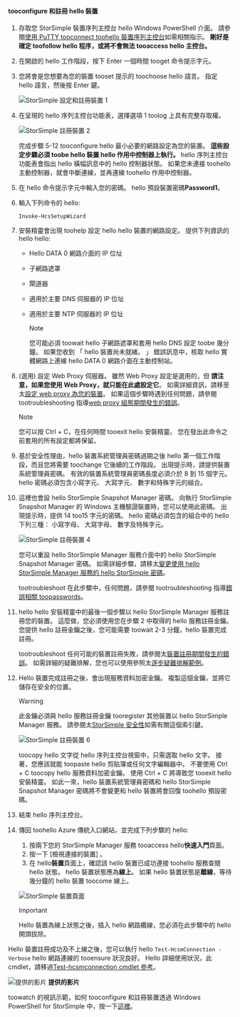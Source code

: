 <!--author=alkohli last changed: 12/01/15-->


#### <a name="tooconfigure-and-register-hello-device"></a>tooconfigure 和註冊 hello 裝置
1. 存取您 StorSimple 裝置序列主控台 hello Windows PowerShell 介面。 請參閱[使用 PuTTY tooconnect toohello 裝置序列主控台](#use-putty-to-connect-to-the-device-serial-console)如需相關指示。 **剛好是確定 toofollow hello 程序，或將不會無法 tooaccess hello 主控台。**
2. 在開啟的 hello 工作階段，按下 Enter 一個時間 tooget 命令提示字元。 
3. 您將會是您想要為您的裝置 tooset 提示的 toochoose hello 語言。 指定 hello 語言，然後按 Enter 鍵。 
   
    ![StorSimple 設定和註冊裝置 1](./media/storsimple-configure-and-register-device/HCS_RegisterYourDevice1-include.png)
4. 在呈現的 hello 序列主控台功能表，選擇選項 1 toolog 上具有完整存取權。 
   
    ![StorSimple 註冊裝置 2](./media/storsimple-configure-and-register-device/HCS_RegisterYourDevice2-include.png)
   
     完成步驟 5-12 tooconfigure hello 最小必要的網路設定為您的裝置。 **這些設定步驟必須 toobe hello 裝置 hello 作用中控制器上執行。** hello 序列主控台功能表會指出 hello 橫幅訊息中的 hello 控制器狀態。 如果您未連接 toohello 主動控制器，就會中斷連線，並再連線 toohello 作用中控制器。
5. 在 hello 命令提示字元中輸入您的密碼。 hello 預設裝置密碼**Password1**。
6. 輸入下列命令的 hello:
   
     `Invoke-HcsSetupWizard` 
7. 安裝精靈會出現 toohelp 設定 hello hello 裝置的網路設定。 提供下列資訊的 hello hello: 
   
   * Hello DATA 0 網路介面的 IP 位址
   * 子網路遮罩
   * 閘道器
   * 適用於主要 DNS 伺服器的 IP 位址
   * 適用於主要 NTP 伺服器的 IP 位址
     
     > [!NOTE]
     > 您可能必須 toowait hello 子網路遮罩和套用 hello DNS 設定 toobe 幾分鐘。 如果您收到 「 hello 裝置尚未就緒。 」 錯誤訊息中，核取 hello 實體網路上連線 hello DATA 0 網路介面在主動控制站。
     > 
     > 
8. (選用) 設定 Web Proxy 伺服器。 雖然 Web Proxy 設定是選用的，但 **請注意，如果您使用 Web Proxy，就只能在此處設定它**。 如需詳細資訊，請移至太[設定 web proxy 為您的裝置](../articles/storsimple/storsimple-configure-web-proxy.md)。 如果這個步驟時遇到任何問題，請參閱 tootroubleshooting 指導[web proxy 組態期間發生的錯誤](../articles/storsimple/storsimple-troubleshoot-deployment.md#errors-during-the-optional-web-proxy-settings)。

     > [!NOTE]
     > 您可以按 Ctrl + C，在任何時間 tooexit hello 安裝精靈。 您在發出此命令之前套用的所有設定都將保留。

1. 基於安全性理由，hello 裝置系統管理員密碼過期之後 hello 第一個工作階段，而且您將需要 toochange 它後續的工作階段。 出現提示時，請提供裝置系統管理員密碼。 有效的裝置系統管理員密碼長度必須介於 8 到 15 個字元。 hello 密碼必須包含小寫字元、 大寫字元、 數字和特殊字元的組合。
2. 這裡也會設 hello StorSimple Snapshot Manager 密碼。 向執行 StorSimple Snapshot Manager 的 Windows 主機驗證裝置時，您可以使用此密碼。 出現提示時，提供 14 too15 字元的密碼。 hello 密碼必須包含的組合中的 hello 下列三種： 小寫字母、 大寫字母、 數字及特殊字元。 
   
   ![StorSimple 註冊裝置 4](./media/storsimple-configure-and-register-device/HCS_RegisterYourDevice4-include.png)
   
   您可以重設 hello StorSimple Manager 服務介面中的 hello StorSimple Snapshot Manager 密碼。 如需詳細步驟，請移太[變更使用 hello StorSimple Manager 服務的 hello StorSimple 密碼](../articles/storsimple/storsimple-change-passwords.md)。
   
   tootroubleshoot 在此步驟中，任何問題，請參閱 tootroubleshooting 指導[錯誤相關 toopasswords](../articles/storsimple/storsimple-troubleshoot-deployment.md#errors-related-to-device-administrator-and-storsimple-snapshot-manager-passwords)。
3. hello hello 安裝精靈中的最後一個步驟以 hello StorSimple Manager 服務註冊您的裝置。 這麼做，您必須使用您在步驟 2 中取得的 hello 服務註冊金鑰。 您提供 hello 註冊金鑰之後，您可能需要 toowait 2-3 分鐘，hello 裝置完成註冊。
   
   tootroubleshoot 任何可能的裝置註冊失敗，請參閱太[裝置註冊期間發生的錯誤](../articles/storsimple/storsimple-troubleshoot-deployment.md#errors-during-device-registration)。 如需詳細的疑難排解，您也可以使用參照太[逐步疑難排解範例](../articles/storsimple/storsimple-troubleshoot-deployment.md#step-by-step-storsimple-troubleshooting-example)。
4. Hello 裝置完成註冊之後，會出現服務資料加密金鑰。 複製這個金鑰，並將它儲存在安全的位置。
   
   > [!WARNING]
   > 此金鑰必須與 hello 服務註冊金鑰 tooregister 其他裝置以 hello StorSimple Manager 服務。 請參閱太[StorSimple 安全性](../articles/storsimple/storsimple-security.md)如需有關這個索引鍵。
   > 
   > 
   
    ![StorSimple 註冊裝置 6](./media/storsimple-configure-and-register-device/HCS_RegisterYourDevice6-include.png)
   
    toocopy hello 文字從 hello 序列主控台視窗中，只需選取 hello 文字。 接著，您應該就能 toopaste hello 剪貼簿或任何文字編輯器中。 不要使用 Ctrl + C toocopy hello 服務資料加密金鑰。 使用 Ctrl + C 將導致您 tooexit hello 安裝精靈。 如此一來，hello 裝置系統管理員密碼和 hello StorSimple Snapshot Manager 密碼將不會變更和 hello 裝置將會回復 toohello 預設密碼。
5. 結束 hello 序列主控台。
6. 傳回 toohello Azure 傳統入口網站，並完成下列步驟的 hello:
   
   1. 按兩下您的 StorSimple Manager 服務 tooaccess hello**快速入門**頁面。
   2. 按一下 [檢視連接的裝置] 。
   3. 在 hello**裝置**頁面上，確認該 hello 裝置已成功連接 toohello 服務查閱 hello 狀態。 hello 裝置狀態應為**線上**。 如果 hello 裝置狀態是**離線**，等待幾分鐘的 hello 裝置 toocome 線上。
   
   ![StorSimple 裝置頁面](./media/storsimple-configure-and-register-device/HCS_DevicesPageM-include.png) 
   
   > [!IMPORTANT]
   > Hello 裝置為線上狀態之後，插入 hello 網路纜線，您必須在此步驟中的 hello 開頭拔除。
   > 
   > 

Hello 裝置註冊成功及不上線之後，您可以執行 hello `Test-HcsmConnection -Verbose` hello 網路連線的 tooensure 狀況良好。 Hello 詳細使用狀況，此 cmdlet，請移過[Test-hcsmconnection cmdlet 參考](https://technet.microsoft.com/library/dn715782.aspx)。

![提供的影片](./media/storsimple-configure-and-register-device/Video_icon.png) **提供的影片**

toowatch 的視訊示範，如何 tooconfigure 和註冊裝置透過 Windows PowerShell for StorSimple 中，按一下[這裡](https://azure.microsoft.com/documentation/videos/initialize-the-storsimple-appliance/)。

